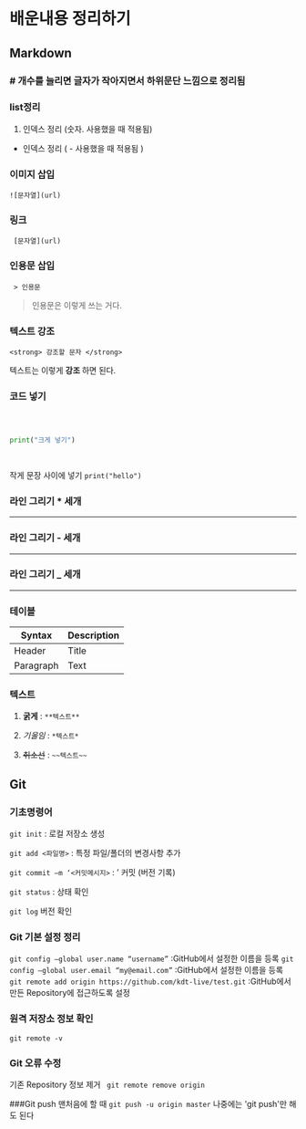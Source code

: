 # 배운내용 정리하기

## Markdown
  

### # 개수를 늘리면 글자가 작아지면서 하위문단 느낌으로 정리됨

  
  

### list정리

  

  

1. 인덱스 정리 (숫자. 사용했을 때 적용됨)

  

- 인덱스 정리 ( - 사용했을 때 적용됨 )

  

  

### 이미지 삽입

`![문자열](url)`

  

### 링크

` [문자열](url)`

  

  

### 인용문 삽입

` > 인용문`

> 인용문은 이렇게 쓰는 거다.

  

### 텍스트 강조

  

`<strong> 강조할 문자 </strong>`

  

텍스트는 이렇게 <strong> 강조 </strong> 하면 된다.

  

  

### 코드 넣기

  

  

``` python

  

print("크게 넣기")

  

```

  

  

작게 문장 사이에 넣기 `print("hello")`

  

  

### 라인 그리기 * 세개

  

  

***

  

  

### 라인 그리기 - 세개

  

  

---

  

  

### 라인 그리기 _ 세개

  

  

___

  

  

### 테이블


| Syntax | Description |
| --------- | ----------- |
| Header | Title |
| Paragraph | Text |

  

  

### 텍스트

1.  **굵게** : `**텍스트**`

2.  *기울임* : `*텍스트*`

3.  ~~취소선~~ : `~~텍스트~~`


## Git

### 기초명령어
`git init` : 로컬 저장소 생성 

`git add <파일명>`  : 특정 파일/폴더의 변경사항 추가 

`git commit –m ‘<커밋메시지>` : ’ 커밋 (버전 기록)

`git status` : 상태 확인 

`git log` 버전 확인

### Git 기본 설정 정리
`git config —global user.name “username”`
:GitHub에서 설정한 이름을 등록
`git config —global user.email “my@email.com”`
:GitHub에서 설정한 이름을 등록
`git remote add origin https://github.com/kdt-live/test.git`
:GitHub에서 만든 Repository에 접근하도록 설정

### 원격 저장소 정보 확인
`git remote -v`


### Git 오류 수정
기존 Repository 정보 제거
` git remote remove origin`

###Git push 맨처음에 할 때
`git push -u origin master`
나중에는 'git push'만 해도 된다



